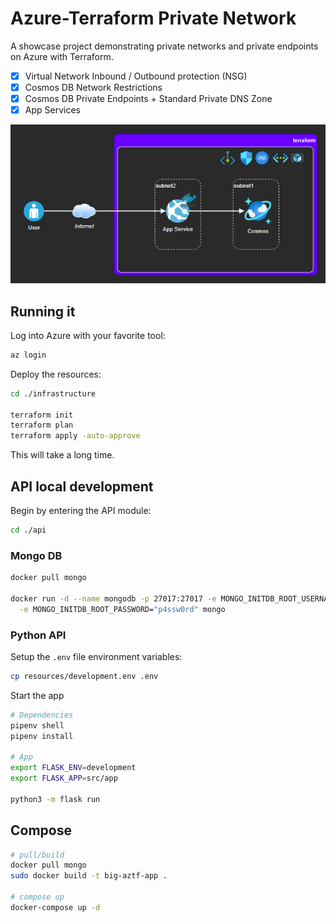 # Azure-Terraform Private Network

A showcase project demonstrating private networks and private endpoints on Azure with Terraform.

- [x] Virtual Network Inbound / Outbound protection (NSG)
- [x] Cosmos DB Network Restrictions
- [x] Cosmos DB Private Endpoints + Standard Private DNS Zone
- [x] App Services

<img src=".docs/solution.png" width=550>

## Running it

Log into Azure with your favorite tool:

```sh
az login
```

Deploy the resources:

```sh
cd ./infrastructure

terraform init
terraform plan
terraform apply -auto-approve
```

This will take a long time.

## API local development

Begin by entering the API module:

```sh
cd ./api
```

### Mongo DB

```bash
docker pull mongo

docker run -d --name mongodb -p 27017:27017 -e MONGO_INITDB_ROOT_USERNAME="app" \
  -e MONGO_INITDB_ROOT_PASSWORD="p4ssw0rd" mongo
```

### Python API

Setup the `.env` file environment variables:

```bash
cp resources/development.env .env
```

Start the app

```bash
# Dependencies
pipenv shell
pipenv install

# App
export FLASK_ENV=development
export FLASK_APP=src/app

python3 -m flask run
```


## Compose

```bash
# pull/build
docker pull mongo
sudo docker build -t big-aztf-app .

# compose up
docker-compose up -d
```
